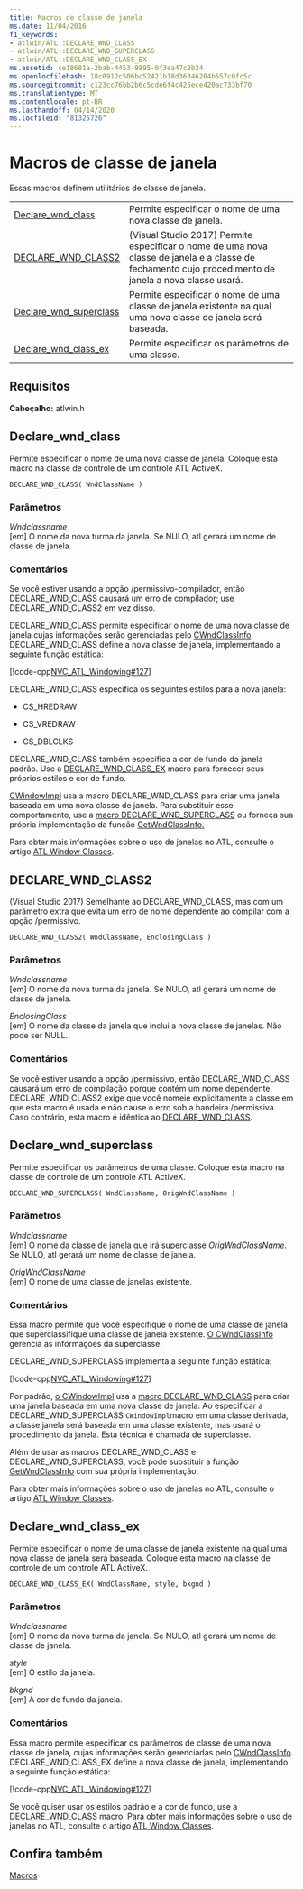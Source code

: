 ```yaml
---
title: Macros de classe de janela
ms.date: 11/04/2016
f1_keywords:
- atlwin/ATL::DECLARE_WND_CLASS
- atlwin/ATL::DECLARE_WND_SUPERCLASS
- atlwin/ATL::DECLARE_WND_CLASS_EX
ms.assetid: ce18681a-2bab-4453-9895-0f3ea47c2b24
ms.openlocfilehash: 18c0912c506bc52421b18d36346204b557c0fc5c
ms.sourcegitcommit: c123cc76bb2b6c5cde6f4c425ece420ac733bf70
ms.translationtype: MT
ms.contentlocale: pt-BR
ms.lasthandoff: 04/14/2020
ms.locfileid: "81325726"
---
```

# <a name="window-class-macros"></a>Macros de classe de janela

Essas macros definem utilitários de classe de janela.

|||
|-|-|
|[Declare_wnd_class](#declare_wnd_class)|Permite especificar o nome de uma nova classe de janela.|
|[DECLARE_WND_CLASS2](#declare_wnd_class2)|(Visual Studio 2017) Permite especificar o nome de uma nova classe de janela e a classe de fechamento cujo procedimento de janela a nova classe usará.|
|[Declare_wnd_superclass](#declare_wnd_superclass)|Permite especificar o nome de uma classe de janela existente na qual uma nova classe de janela será baseada.|
|[Declare_wnd_class_ex](#declare_wnd_class_ex)|Permite especificar os parâmetros de uma classe.|

## <a name="requirements"></a>Requisitos

**Cabeçalho:** atlwin.h

## <a name="declare_wnd_class"></a><a name="declare_wnd_class"></a>Declare_wnd_class

Permite especificar o nome de uma nova classe de janela. Coloque esta macro na classe de controle de um controle ATL ActiveX.

```
DECLARE_WND_CLASS( WndClassName )
```

### <a name="parameters"></a>Parâmetros

*Wndclassname*<br/>
[em] O nome da nova turma da janela. Se NULO, atl gerará um nome de classe de janela.

### <a name="remarks"></a>Comentários

Se você estiver usando a opção /permissivo-compilador, então DECLARE_WND_CLASS causará um erro de compilador; use DECLARE_WND_CLASS2 em vez disso.

DECLARE_WND_CLASS permite especificar o nome de uma nova classe de janela cujas informações serão gerenciadas pelo [CWndClassInfo](cwndclassinfo-class.md). DECLARE_WND_CLASS define a nova classe de janela, implementando a seguinte função estática:

[!code-cpp[NVC_ATL_Windowing#127](../../atl/codesnippet/cpp/window-class-macros_1.cpp)]

DECLARE_WND_CLASS especifica os seguintes estilos para a nova janela:

- CS_HREDRAW

- CS_VREDRAW

- CS_DBLCLKS

DECLARE_WND_CLASS também especifica a cor de fundo da janela padrão. Use a [DECLARE_WND_CLASS_EX](#declare_wnd_class_ex) macro para fornecer seus próprios estilos e cor de fundo.

[CWindowImpl](cwindowimpl-class.md) usa a macro DECLARE_WND_CLASS para criar uma janela baseada em uma nova classe de janela. Para substituir esse comportamento, use a [macro DECLARE_WND_SUPERCLASS](#declare_wnd_superclass) ou forneça sua própria implementação da função [GetWndClassInfo.](cwindowimpl-class.md#getwndclassinfo)

Para obter mais informações sobre o uso de janelas no ATL, consulte o artigo [ATL Window Classes](../../atl/atl-window-classes.md).

## <a name="declare_wnd_class2"></a><a name="declare_wnd_class2"></a>DECLARE_WND_CLASS2

(Visual Studio 2017) Semelhante ao DECLARE_WND_CLASS, mas com um parâmetro extra que evita um erro de nome dependente ao compilar com a opção /permissivo.

```
DECLARE_WND_CLASS2( WndClassName, EnclosingClass )
```

### <a name="parameters"></a>Parâmetros

*Wndclassname*<br/>
[em] O nome da nova turma da janela. Se NULO, atl gerará um nome de classe de janela.

*EnclosingClass*<br/>
[em] O nome da classe da janela que inclui a nova classe de janelas. Não pode ser NULL.

### <a name="remarks"></a>Comentários

Se você estiver usando a opção /permissivo, então DECLARE_WND_CLASS causará um erro de compilação porque contém um nome dependente. DECLARE_WND_CLASS2 exige que você nomeie explicitamente a classe em que esta macro é usada e não cause o erro sob a bandeira /permissiva.
Caso contrário, esta macro é idêntica ao [DECLARE_WND_CLASS](#declare_wnd_class).

## <a name="declare_wnd_superclass"></a><a name="declare_wnd_superclass"></a>Declare_wnd_superclass

Permite especificar os parâmetros de uma classe. Coloque esta macro na classe de controle de um controle ATL ActiveX.

```
DECLARE_WND_SUPERCLASS( WndClassName, OrigWndClassName )
```

### <a name="parameters"></a>Parâmetros

*Wndclassname*<br/>
[em] O nome da classe de janela que irá superclasse *OrigWndClassName*. Se NULO, atl gerará um nome de classe de janela.

*OrigWndClassName*<br/>
[em] O nome de uma classe de janelas existente.

### <a name="remarks"></a>Comentários

Essa macro permite que você especifique o nome de uma classe de janela que superclassifique uma classe de janela existente. [O CWndClassInfo](cwndclassinfo-class.md) gerencia as informações da superclasse.

DECLARE_WND_SUPERCLASS implementa a seguinte função estática:

[!code-cpp[NVC_ATL_Windowing#127](../../atl/codesnippet/cpp/window-class-macros_1.cpp)]

Por padrão, [o CWindowImpl](cwindowimpl-class.md) usa a [macro DECLARE_WND_CLASS](#declare_wnd_class) para criar uma janela baseada em uma nova classe de janela. Ao especificar a DECLARE_WND_SUPERCLASS `CWindowImpl`macro em uma classe derivada, a classe janela será baseada em uma classe existente, mas usará o procedimento da janela. Esta técnica é chamada de superclasse.

Além de usar as macros DECLARE_WND_CLASS e DECLARE_WND_SUPERCLASS, você pode substituir a função [GetWndClassInfo](cwindowimpl-class.md#getwndclassinfo) com sua própria implementação.

Para obter mais informações sobre o uso de janelas no ATL, consulte o artigo [ATL Window Classes](../../atl/atl-window-classes.md).

## <a name="declare_wnd_class_ex"></a><a name="declare_wnd_class_ex"></a>Declare_wnd_class_ex

Permite especificar o nome de uma classe de janela existente na qual uma nova classe de janela será baseada. Coloque esta macro na classe de controle de um controle ATL ActiveX.

```
DECLARE_WND_CLASS_EX( WndClassName, style, bkgnd )
```

### <a name="parameters"></a>Parâmetros

*Wndclassname*<br/>
[em] O nome da nova turma da janela. Se NULO, atl gerará um nome de classe de janela.

*style*<br/>
[em] O estilo da janela.

*bkgnd*<br/>
[em] A cor de fundo da janela.

### <a name="remarks"></a>Comentários

Essa macro permite especificar os parâmetros de classe de uma nova classe de janela, cujas informações serão gerenciadas pelo [CWndClassInfo](cwndclassinfo-class.md). DECLARE_WND_CLASS_EX define a nova classe de janela, implementando a seguinte função estática:

[!code-cpp[NVC_ATL_Windowing#127](../../atl/codesnippet/cpp/window-class-macros_1.cpp)]

Se você quiser usar os estilos padrão e a cor de fundo, use a [DECLARE_WND_CLASS](#declare_wnd_class) macro. Para obter mais informações sobre o uso de janelas no ATL, consulte o artigo [ATL Window Classes](../../atl/atl-window-classes.md).

## <a name="see-also"></a>Confira também

[Macros](atl-macros.md)
